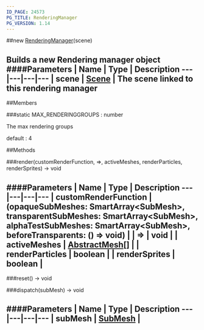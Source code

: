 ```yaml
---
ID_PAGE: 24573
PG_TITLE: RenderingManager
PG_VERSION: 1.14
---
```

##new [RenderingManager](/classes/RenderingManager)(scene)

Builds a new Rendering manager object
####Parameters
 | Name | Type | Description
---|---|---|---
 | scene | [Scene](/classes/Scene) | The scene linked to this rendering manager
---

##Members

###static MAX_RENDERINGGROUPS : number


The max rendering groups

default : 4



##Methods

###render(customRenderFunction, =&gt;, activeMeshes, renderParticles, renderSprites) &rarr; void

####Parameters
 | Name | Type | Description
---|---|---|---
 | customRenderFunction | (opaqueSubMeshes: SmartArray&lt;SubMesh&gt;, transparentSubMeshes: SmartArray&lt;SubMesh&gt;, alphaTestSubMeshes: SmartArray&lt;SubMesh&gt;, beforeTransparents: () =&gt; void) | 
 | =&gt; | void | 
 | activeMeshes | [AbstractMesh](/classes/AbstractMesh)[] | 
 | renderParticles | boolean | 
 | renderSprites | boolean | 
---

###reset() &rarr; void


###dispatch(subMesh) &rarr; void

####Parameters
 | Name | Type | Description
---|---|---|---
 | subMesh | [SubMesh](/classes/SubMesh) | 
---

